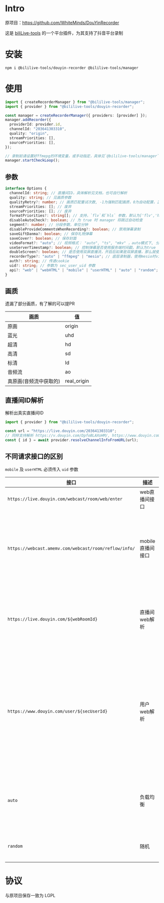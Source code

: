 # Intro

原项目：https://github.com/WhiteMinds/DouYinRecorder

这是 [biliLive-tools](https://github.com/renmu123/biliLive-tools) 的一个平台插件，为其支持了抖音平台录制

# 安装

`npm i @bililive-tools/douyin-recorder @bililive-tools/manager`

# 使用

```ts
import { createRecorderManager } from "@bililive-tools/manager";
import { provider } from "@bililive-tools/douyin-recorder";

const manager = createRecorderManager({ providers: [provider] });
manager.addRecorder({
  providerId: provider.id,
  channelId: "203641303310",
  quality: "origin",
  streamPriorities: [],
  sourcePriorities: [],
});

// 录制前请设置好ffmepg的环境变量，或手动指定，具体见`@bililive-tools/manager`文档
manager.startCheckLoop();
```

## 参数

```ts
interface Options {
  channelId: string; // 直播间ID，具体解析见文档，也可自行解析
  quality: string; // 见画质参数
  qualityRetry?: number; // 画质匹配重试次数, -1为强制匹配画质，0为自动配置，正整数为最大匹配次数
  streamPriorities: []; // 废弃
  sourcePriorities: []; // 废弃
  formatPriorities?: string[]; // 支持，`flv`和`hls` 参数，默认为['flv','hls']
  disableAutoCheck?: boolean; // 为 true 时 manager 将跳过自动检查
  segment?: number; // 分段参数，单位分钟
  disableProvideCommentsWhenRecording?: boolean; // 禁用弹幕录制
  saveGiftDanma?: boolean; // 保存礼物弹幕
  saveCover?: boolean; // 保存封面
  videoFormat?: "auto"; // 视频格式： "auto", "ts", "mkv" ，auto模式下, 分段使用 "ts"，不分段使用 "mp4"
  useServerTimestamp?: boolean; // 控制弹幕是否使用服务端时间戳，默认为true
  doubleScreen?: boolean; // 是否使用双屏直播流，开启后如果是双屏直播，那么就使用拼接的流，默认为true
  recorderType?: "auto" | "ffmpeg" | "mesio"; // 底层录制器，使用mesio时videoFormat参数无效
  auth?: string; // 传递cookie
  uid?: string; // 参数为 sec_user_uid 参数
  api?: "web" | "webHTML" | "mobile" | "userHTML" | "auto" | "random"; // 使用不同的接口，默认使用web，具体区别见文档
}
```

## 画质

遗漏了部分画质，有了解的可以提PR

| 画质                   | 值          |
| ---------------------- | ----------- |
| 原画                   | origin      |
| 蓝光                   | uhd         |
| 超清                   | hd          |
| 高清                   | sd          |
| 标清                   | ld          |
| 音频流                 | ao          |
| 真原画(音频流中获取的) | real_origin |

## 直播间ID解析

解析出真实直播间ID

```ts
import { provider } from "@bililive-tools/douyin-recorder";

const url = "https://live.douyin.com/203641303310";
// 同样支持解析 https://v.douyin.com/DpfoBLAXoHM/, https://www.douyin.com/user/MS4wLjABAAAAE2ebAEBniL_0rF0vIDV4vCpdcH5RxpYBovopAURblNs
const { id } = await provider.resolveChannelInfoFromURL(url);
```

## 不同请求接口的区别

`mobile` 及 `userHTML` 必须传入 `uid` 参数

| 接口                                                  | 描述             | 备注                                                       |
| ----------------------------------------------------- | ---------------- | ---------------------------------------------------------- |
| `https://live.douyin.com/webcast/room/web/enter`      | web直播间接口    | 效果不错                                                   |
| `https://webcast.amemv.com/webcast/room/reflow/info/` | mobile直播间接口 | 易风控，无验证码，海外IP可能无法使用                       |
| `https://live.douyin.com/${webRoomId}`                | 直播间web解析    | 易风控，有验证码，单个接口1M流量                           |
| `https://www.douyin.com/user/${secUserId}`            | 用户web解析      | 不易风控，海外IP无法使用，单个接口1M流量，只能用于状态检查 |
| `auto`                                                | 负载均衡         | 使用负载均衡算法来分摊防止风控                             |
| `random`                                              | 随机             | 随机取一个接口                                             |

# 协议

与原项目保存一致为 LGPL

